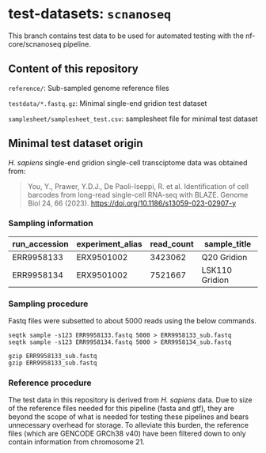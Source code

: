# test-datasets: `scnanoseq`

<!---
TODO: add link to scnanoseq pipeline when ready
-->
This branch contains test data to be used for automated testing with the nf-core/scnanoseq pipeline.

## Content of this repository

`reference/`: Sub-sampled genome reference files

`testdata/*.fastq.gz`: Minimal single-end gridion test dataset

`samplesheet/samplesheet_test.csv`: samplesheet file for minimal test dataset

## Minimal test dataset origin

*H. sapiens* single-end gridion single-cell transciptome data was obtained from:
>You, Y., Prawer, Y.D.J., De Paoli-Iseppi, R. et al. Identification of cell barcodes from long-read single-cell RNA-seq with BLAZE. Genome Biol 24, 66 (2023). https://doi.org/10.1186/s13059-023-02907-y

### Sampling information
| run_accession | experiment_alias | read_count | sample_title   |
|---------------|------------------|------------|----------------|
| ERR9958133    | ERX9501002       | 3423062    | Q20 Gridion    |
| ERR9958134    | ERX9501002       | 7521667    | LSK110 Gridion |

### Sampling procedure

Fastq files were subsetted to about 5000 reads using the below commands.
```
seqtk sample -s123 ERR9958133.fastq 5000 > ERR9958133_sub.fastq
seqtk sample -s123 ERR9958134.fastq 5000 > ERR9958134_sub.fastq

gzip ERR9958133_sub.fastq
gzip ERR9958133_sub.fastq
```

### Reference procedure

The test data in this repository is derived from *H. sapiens* data. Due to size of the reference files needed for this pipeline (fasta and gtf), they are beyond the scope of what is needed for testing these pipelines and bears unnecessary overhead for storage. To alleviate this burden, the reference files (which are GENCODE GRCh38 v40) have been filtered down to only contain information from chromosome 21.
